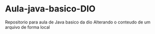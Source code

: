 # Aula-java-basico-DIO
Repositorio para aula de Java basico da dio
Alterando o conteudo de um arquivo de forma local